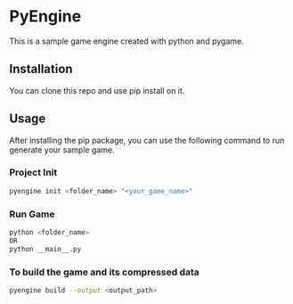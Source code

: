 # PyEngine

This is a sample game engine created with python and pygame.


## Installation

You can clone this repo and use pip install on it.

## Usage

After installing the pip package, you can use the following command to run generate your sample game.

### Project Init
```bash
pyengine init <folder_name> "<your_game_name>"
```

### Run Game
```bash
python <folder_name>
OR
python __main__.py
```

### To build the game and its compressed data
```bash
pyengine build --output <output_path> 
```

